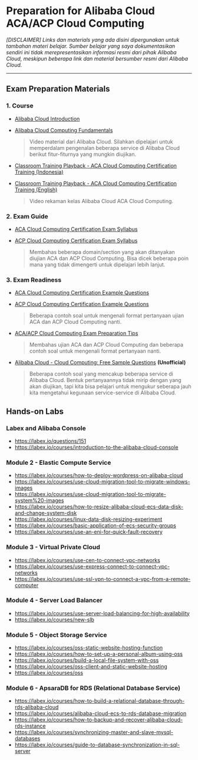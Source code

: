 # Preparation for Alibaba Cloud ACA/ACP Cloud Computing
_[DISCLAIMER] Links dan materials yang ada disini dipergunakan untuk tambahan materi belajar. Sumber belajar yang saya dokumentasikan sendiri ini tidak merepresentasikan informasi resmi dari pihak Alibaba Cloud, meskipun beberapa link dan material bersumber resmi dari Alibaba Cloud._

---
## Exam Preparation Materials
### 1. Course
- [Alibaba Cloud Introduction](https://edu.alibabacloud.com/course/387)
- [Alibaba Cloud Computing Fundamentals](https://edu.alibabacloud.com/course/353)

    > Video material dari Alibaba Cloud. Silahkan dipelajari untuk memperdalam pengenalan beberapa service di Alibaba Cloud berikut fitur-fiturnya yang mungkin diujikan.

- [Classroom Training Playback - ACA Cloud Computing Certification Training (Indonesia)](https://edu.alibabacloud.com/course/461)
- [Classroom Training Playback - ACA Cloud Computing Certification Training (English)](https://edu.alibabacloud.com/course/447)

    > Video rekaman kelas Alibaba Cloud ACA Cloud Computing.

### 2. Exam Guide
- [ACA Cloud Computing Certification Exam Syllabus](https://files.alicdn.com/tpsservice/8e7be932b75616e9a64a5068b2eab167.pdf)
- [ACP Cloud Computing Certification Exam Syllabus](https://files.alicdn.com/tpsservice/38d3b149948d4265f56307ce13083424.pdf)

    > Membahas beberapa domain/section yang akan ditanyakan diujian ACA dan ACP Cloud Computing. Bisa dicek beberapa poin mana yang tidak dimengerti untuk dipelajari lebih lanjut.

### 3. Exam Readiness
- [ACA Cloud Computing Certification Example Questions](https://files.alicdn.com/tpsservice/dfff1f4b098cd01af4bb8cd25255bb41.pdf)
- [ACP Cloud Computing Certification Example Questions](https://files.alicdn.com/tpsservice/0a59be8c76791ff6be83f53439212494.pdf)

    > Beberapa contoh soal untuk mengenali format pertanyaan ujian ACA dan ACP Cloud Computing nanti.

- [ACA/ACP Cloud Computing Exam Preparation Tips](https://edu.alibabacloud.com/course/457)

    > Membahas ujian ACA dan ACP Cloud Computing dan beberapa contoh soal untuk mengenali format pertanyaan nanti.

- [Alibaba Cloud - Cloud Computing: Free Sample Questions](https://forms.gle/krpAhG4dCGEKsDiY7) **(Unofficial)**

    > Beberapa contoh soal yang mencakup beberapa service di Alibaba Cloud. Bentuk pertanyaannya tidak mirip dengan yang akan diujikan, tapi kita bisa pelajari untuk mengukur seberapa jauh kita mengetahui kegunaan service-service di Alibaba Cloud.

## Hands-on Labs
### Labex and Alibaba Console
- https://labex.io/questions/151
- https://labex.io/courses/introduction-to-the-alibaba-cloud-console

### Module 2 - Elastic Compute Service 
- https://labex.io/courses/how-to-deploy-wordpress-on-alibaba-cloud
- https://labex.io/courses/use-cloud-migration-tool-to-migrate-windows-images
- https://labex.io/courses/use-cloud-migration-tool-to-migrate-system%20-images
- https://labex.io/courses/how-to-resize-alibaba-cloud-ecs-data-disk-and-change-system-disk
- https://labex.io/courses/linux-data-disk-resizing-experiment
- https://labex.io/courses/basic-application-of-ecs-security-groups
- https://labex.io/courses/use-an-eni-for-quick-fault-recovery

### Module 3 - Virtual Private Cloud
- https://labex.io/courses/use-cen-to-connect-vpc-networks
- https://labex.io/courses/use-express-connect-to-connect-vpc-networks
- https://labex.io/courses/use-ssl-vpn-to-connect-a-vpc-from-a-remote-computer

### Module 4 - Server Load Balancer
- https://labex.io/courses/use-server-load-balancing-for-high-availability
- https://labex.io/courses/new-slb

### Module 5 - Object Storage Service
- https://labex.io/courses/oss-static-website-hosting-function
- https://labex.io/courses/how-to-set-up-a-personal-album-using-oss
- https://labex.io/courses/build-a-local-file-system-with-oss
- https://labex.io/courses/oss-client-and-static-website-hosting
- https://labex.io/courses/oss

### Module 6 - ApsaraDB for RDS (Relational Database Service)
- https://labex.io/courses/how-to-build-a-relational-database-through-rds-alibaba-cloud
- https://labex.io/courses/alibaba-cloud-ecs-to-rds-database-migration
- https://labex.io/courses/how-to-backup-and-recover-alibaba-cloud-rds-instance
- https://labex.io/courses/synchronizing-master-and-slave-mysql-databases
- https://labex.io/courses/guide-to-database-synchronization-in-sql-server
